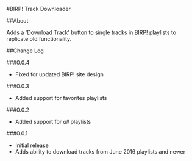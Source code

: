 #BIRP! Track Downloader

##About

Adds a 'Download Track' button to single tracks in [BIRP!](www.birp.fm) playlists to replicate old functionality.

##Change Log


###0.0.4

- Fixed for updated BIRP! site design

###0.0.3

- Added support for favorites playlists

###0.0.2

- Added support for *all* playlists

###0.0.1

- Initial release
- Adds ability to download tracks from June 2016 playlists and newer
